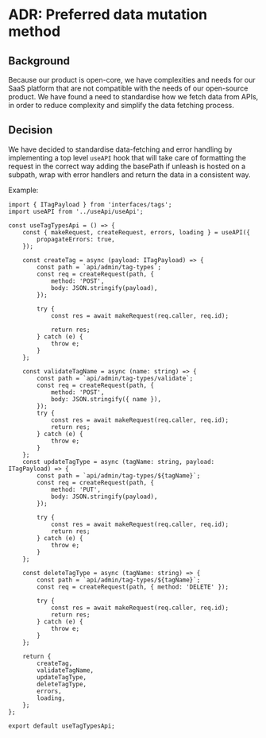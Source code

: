 # ADR: Preferred data mutation method

## Background

Because our product is open-core, we have complexities and needs for our SaaS platform that are not compatible with the needs of our open-source product. We have found a need to standardise how we fetch data from APIs, in order to reduce complexity and simplify the data fetching process.

## Decision

We have decided to standardise data-fetching and error handling by implementing a top level `useAPI` hook that will take care of formatting the 
request in the correct way adding the basePath if unleash is hosted on a subpath, wrap with error handlers and return the data in a consistent way.

Example: 

```tsx
import { ITagPayload } from 'interfaces/tags';
import useAPI from '../useApi/useApi';

const useTagTypesApi = () => {
    const { makeRequest, createRequest, errors, loading } = useAPI({
        propagateErrors: true,
    });

    const createTag = async (payload: ITagPayload) => {
        const path = `api/admin/tag-types`;
        const req = createRequest(path, {
            method: 'POST',
            body: JSON.stringify(payload),
        });

        try {
            const res = await makeRequest(req.caller, req.id);

            return res;
        } catch (e) {
            throw e;
        }
    };

    const validateTagName = async (name: string) => {
        const path = `api/admin/tag-types/validate`;
        const req = createRequest(path, {
            method: 'POST',
            body: JSON.stringify({ name }),
        });
        try {
            const res = await makeRequest(req.caller, req.id);
            return res;
        } catch (e) {
            throw e;
        }
    };
    const updateTagType = async (tagName: string, payload: ITagPayload) => {
        const path = `api/admin/tag-types/${tagName}`;
        const req = createRequest(path, {
            method: 'PUT',
            body: JSON.stringify(payload),
        });

        try {
            const res = await makeRequest(req.caller, req.id);
            return res;
        } catch (e) {
            throw e;
        }
    };

    const deleteTagType = async (tagName: string) => {
        const path = `api/admin/tag-types/${tagName}`;
        const req = createRequest(path, { method: 'DELETE' });

        try {
            const res = await makeRequest(req.caller, req.id);
            return res;
        } catch (e) {
            throw e;
        }
    };

    return {
        createTag,
        validateTagName,
        updateTagType,
        deleteTagType,
        errors,
        loading,
    };
};

export default useTagTypesApi;
```